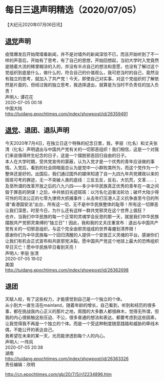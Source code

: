 # 每日三退声明精选（2020/07/05）
  
  
【大纪元2020年07月06日讯】  
## <a href="http://cn.epochtimes.com/gb/tag/%E9%80%80%E5%85%9A.html">退党</a>声明  
疫情爆发后开始爬墙看新闻，并不是对墙外的新闻深信不已，而且开始听到了不一样的声音后，开始有了思考，有了自己的思想，开始回想起，当初大学时入党竟然是随着大流的稀里糊涂的入的，并没有半点自己的想法和意愿，也没有了解过这个党组织到底是什么，做什么的，符合自己的价值观么，我可悲当时的自己，竟然没有独立的思考，就加入了共产党！今天，即使自己对实事，对这个党组织的了解依然是片面的，但经过我的独立思考，我选择退出，就算是为当时不负责任的加入负责！  
声明人: 谭花花  
2020-07-05 00:18  
中国大陆  
http://tuidang.epochtimes.com/index/showpost/id/26359491  
## <a href="http://cn.epochtimes.com/gb/tag/%E9%80%80%E5%85%9A.html">退党</a>、退团、退队声明  
今天2020年7月4日，在独立日这个特殊的纪念日里，我，李丽（化名）和丈夫张清（化名）声明退出与中国共产党有关的一切邪恶组织！我们相信，这是一个对我们来说值得终生纪念的日子，这是一个摆脱邪恶回归自由的日子。  
本人在大学时期，受共党宣传的蒙蔽，认为入党才是一个优秀的青年应该做的事情。入党后，看到的社会阴暗面总认为是党中一小群败类所为，而这个党作为一个整体还是好的。出国后，我们通过国外的媒体知道了自一九四九年共党建政以来的斑斑可考的罪迹，无一不突破人类的底线：三反五反，反右，大饥荒，文革……；及至所谓的改革开放之后的八九六四——多少中华民族真正优秀的青年在一夜之间毁于罪恶的阴谋！之后，中共依旧劣迹斑斑：以污名化迫害法轮功；破坏大陆少得可怜的司法公正的七零九律师大抓捕事件；从去年打压港人正义抗争直至今日的所谓“香港国安法”出台，所有这一切，无不是中华民族整体的耻辱！所有这一切罪恶让我们深思，时至今日，为什么还有这样一群共党邪灵在这个世界上倡狂？  
也许，当我们中华民族的每一个正常的灵魂学会反思的那一天，就是我们中华民族摆脱共产党邪灵束缚的“独立日”！因此，我和我的丈夫庄重宣布：退出与中国共产党有关的一切邪恶组织，与这个完全由邪灵组成的世界毒瘤划清界限！  
感谢你们为中华民族每一个回归清醒的人提供一个安放正义灵魂的平台。感谢你们让我们有机会正式宣布和共匪邪党决裂。愿中国共产党这个地球上最大的恐怖组织早日灭亡！愿中华民族早日看到天亮！  
声明人: 李丽 张清  
2020-07-05 19:02  
美国  
http://tuidang.epochtimes.com/index/showpost/id/26362698  
## 退团  
天赋人权，有了这些权力，才能感觉到自己是一个独立的个体。  
从小到大一直生活在mainland，随着年龄的增长，自己看到，听到和经历的很多事，都在挑战我内心正义的那片之地，周围的大多数人都很麻木，觉得无所谓，但我的内心很抵触这些压迫、不公，很多普通的想法和表达，都要考虑到这些因素，让我觉得我不再是一个独立的个体。而是一个受这种制度随意践踏和威胁的牵线木偶，不能公开的表达自己。  
我希望在未来的某一天，光亮能渗透到每个人的内心。  
声明人: 一阵风  
2020-07-05 20:38  
湖南  
http://tuidang.epochtimes.com/index/showpost/id/26363326  
责任编辑：欣明  
  
  
  
http://cn.epochtimes.com/gb/20/7/5/n12234896.htm

